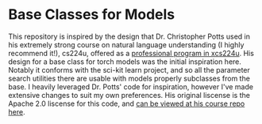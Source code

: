 # Base Classes for Models

This repository is inspired by the design that Dr. Christopher Potts used in his 
extremely strong course on natural language understanding (I highly recommend it!),
cs224u, offered as a <a href='https://online.stanford.edu/courses/xcs224u-natural-language-understanding'>professional program in xcs224u</a>. His 
design for a base class for torch models was the initial inspiration here. Notably
it conforms with the sci-kit learn project, and so all the parameter search 
utilities there are usable with models properly subclasses from the base. I heavily
leveraged Dr. Potts' code for inspiration, however I've made extensive changes to
suit my own preferences. His original liscense is the Apache 2.0 liscense for this
code, and <a href='https://github.com/cgpotts/cs224u'>can be viewed at his course repo here</a>.